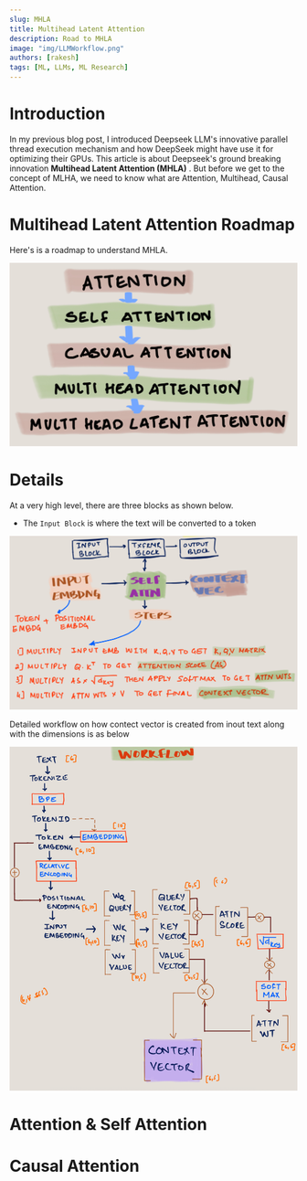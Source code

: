```yaml
---
slug: MHLA
title: Multihead Latent Attention
description: Road to MHLA
image: "img/LLMWorkflow.png"
authors: [rakesh]
tags: [ML, LLMs, ML Research]
---
```



# Introduction

In my previous blog post, I introduced Deepseek LLM's innovative parallel thread execution mechanism and how DeepSeek might have use it for optimizing their GPUs. This article is about Deepseek's ground breaking innovation **Multihead Latent Attention (MHLA)** . But before we get to the concept of MLHA, we need to know what are Attention, Multihead, Causal Attention.

<!-- truncate -->


# Multihead Latent Attention Roadmap

Here's is a roadmap to understand MHLA.

![MLHA Roadmap](<LLMs/img/MHLA roadmap.png>)



# Details

At a very high level, there are three blocks as shown below. 
- The `Input Block` is where the text will be converted to a token 

![alt text](LLMs/img/Ip-2-context.png)

Detailed workflow on how contect vector is created from inout text along with the dimensions is as below

![alt text](LLMs/img/Ip-2-context-details.png)








# Attention & Self Attention



# Causal Attention


